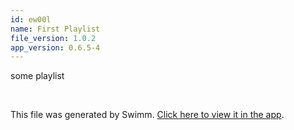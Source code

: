 ```yaml
---
id: ew00l
name: First Playlist
file_version: 1.0.2
app_version: 0.6.5-4
---
```


<!-- Intro - Do not remove this comment -->
some playlist

<br/>

This file was generated by Swimm. [Click here to view it in the app](https://app.swimm.io/repos/Z2l0aHViJTNBJTNBamF2YXNjcmlwdC1wcm9taXNlcy1hc3luYy1hd2FpdCUzQSUzQWFhcm9uZnJhbmNvLXhicw==/docs/ew00l).